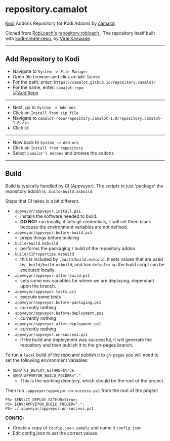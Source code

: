 # repository.camalot

[Kodi](http://kodi.tv) Addons Repository for Kodi Addons by [camalot](http://github.com/camalot).

Cloned from [RobLoach's](http://github.com/robloach) [repository.robloach ](https://github.com/RobLoach/repository.robloach). The repository itself built with [kodi-create-repo](https://github.com/virajkanwade/kodi-create-repo), by [Viraj Kanwade](https://github.com/virajkanwade).

----

## Add Repository to Kodi

- Navigate to `System -> File Manager`
- Open file browser and click on `Add Source`
- For the path, enter: `https://camalot.github.io/repository.camalot/`
- For the name, enter: `camalot-repo`  
  [![Add Repo](http://i.imgur.com/JtKm9kXl.png)](http://i.imgur.com/JtKm9kX.png)
  
--- 
  
- Next, go to `System -> Add-ons`
- Click on `Install from zip file`
- Navigate to `camalot-repo/repository.camalot-1.0/repository.camalot-1.0.zip`
- Click `OK`

---
- Now back to `System -> Add-ons`
- Click on `Install from repository`
- Select `camalot's Addons` and browse the addons


----
## Build

Build is typically handled by CI (Appveyor). The scripts to just 'package' the repository addon is 
`.build/build.msbuild`.

Steps that CI takes is a bit different.

- `.appveyor/appveyor.install.ps1`
  - installs the software needed to build. 
  - **DO NOT** run locally, it sets git credentials, it will set them blank because the 
  environment variables are not defined.
- `.appveyor/appveyor.before-build.ps1`
  - preps things before building
- `.build/build.msbuild`
  - performs the packaging / build of the repository addon.
- `.build/CIProperties.msbuild`
  - this is included by `.build/build.msbuild`. it sets values that are used by `.build/build.msbuild`,
  and has `defaults` so the build script can be executed locally.
- `.appveyor/appveyor.after-build.ps1`
  - sets some env variables for where we are deploying, dependant upon the branch.
- `.appveyor/appveyor.tests.ps1` 
  - execute some tests
- `.appveyor/appveyor.before-packaging.ps1`
  - currently nothing
- `.appveyor/appveyor.before-deployment.ps1`
  - currently nothing
- `.appveyor/appveyor.after-deployment.ps1`
  - currently nothing
- `.appveyor/appveyor.on-success.ps1`
  - if the build and deployment was successful, it will generate the repository and then
  publish it to the gh-pages branch.
  
To run a `local` build of the repo and publish it to `gh-pages` you will need to set the following environment 
variables:

- `$ENV:CI_DEPLOY_GITHUB=$true`  
- `$ENV:APPVEYOR_BUILD_FOLDER="."` 
  - This is the working directory, which should be the root of the project.
       
Then run `.appveyor/appveyor.on-success.ps1` from the root of the project

```
PS> $ENV:CI_DEPLOY_GITHUB=$true;
PS> $ENV:APPVEYOR_BUILD_FOLDER=".";
PS> ./.appveyor/appveyor.on-success.ps1
```

**CONFIG:**
- Create a copy of ```config.json.sample``` and name it ```config.json```
- Edit config.json to set the correct values.
